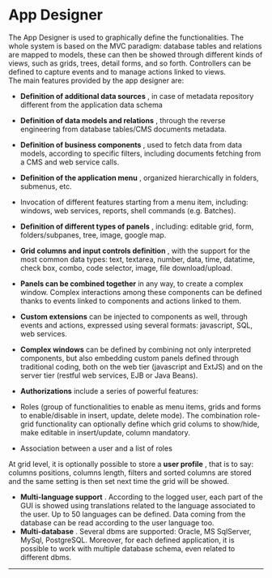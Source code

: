 # App Designer

The App Designer is used to graphically define the functionalities. The whole system is based on the MVC paradigm: database tables and relations are mapped to models, these can then be showed through different kinds of views, such as grids, trees, detail forms, and so forth. Controllers can be defined to capture events and to manage actions linked to views.  
The main features provided by the app designer are:

* **Definition of additional data sources** , in case of metadata repository different from the application data schema
* **Definition of data models and relations** , through the reverse engineering from database tables/CMS documents metadata.
* **Definition of business components** , used to fetch data from data models, according to specific filters, including documents fetching from a CMS and web service calls.
* **Definition of the application menu** , organized hierarchically in folders, submenus, etc.
* Invocation of different features starting from a menu item, including: windows, web services, reports, shell commands \(e.g. Batches\).
* **Definition of different types of panels** , including: editable grid, form, folders/subpanes, tree, image, google map.
* **Grid columns and input controls definition** , with the support for the most common data types: text, textarea, number, data, time, datatime, check box, combo, code selector, image, file download/upload.
* **Panels can be combined together**  in any way, to create a complex window. Complex interactions among these components can be defined thanks to events linked to components and actions linked to them.
* **Custom extensions**  can be injected to components as well, through events and actions, expressed using several formats: javascript, SQL, web services.
* **Complex windows**  can be defined by combining not only interpreted components, but also embedding custom panels defined through traditional coding, both on the web tier \(javascript and ExtJS\) and on the server tier \(restful web services, EJB or Java Beans\).
* **Authorizations**  include a series of powerful features:

* Roles \(group of functionalities to enable as menu items, grids and forms to enable/disable in insert, update, delete mode\). The combination role-grid functionality can optionally define which grid colums to show/hide, make editable in insert/update, column mandatory.

* Association between a user and a list of roles

At grid level, it is optionally possible to store a  **user profile** , that is to say: columns positions, columns length, filters and sorted columns are stored and the same setting is then set next time the grid will be showed.

* **Multi-language support** . According to the logged user, each part of the GUI is showed using translations related to the language associated to the user. Up to 50 languages can be defined. Data coming from the database can be read according to the user language too.
* **Multi-database** . Several dbms are supported: Oracle, MS SqlServer, MySql, PostgreSQL. Moreover, for each defined application, it is possible to work with multiple database schema, even related to different dbms.

---



